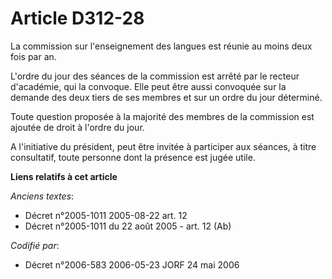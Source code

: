 # Article D312-28

La commission sur l'enseignement des langues est réunie au moins deux fois par an.

L'ordre du jour des séances de la commission est arrêté par le recteur d'académie, qui la convoque. Elle peut être aussi
convoquée sur la demande des deux tiers de ses membres et sur un ordre du jour déterminé.

Toute question proposée à la majorité des membres de la commission est ajoutée de droit à l'ordre du jour.

A l'initiative du président, peut être invitée à participer aux séances, à titre consultatif, toute personne dont la présence
est jugée utile.

**Liens relatifs à cet article**

_Anciens textes_:

  - Décret n°2005-1011 2005-08-22 art. 12
  - Décret n°2005-1011 du 22 août 2005 - art. 12 (Ab)

_Codifié par_:

  - Décret n°2006-583 2006-05-23 JORF 24 mai 2006
